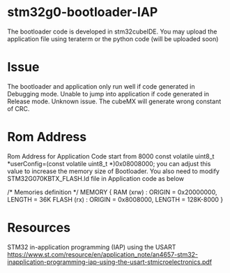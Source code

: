 # stm32g0-bootloader-IAP
The bootloader code is developed in stm32cubeIDE.
You may upload the application file using teraterm or the python code (will be uploaded soon)

# Issue 
The bootloader and application only run well if code generated in Debugging mode. 
Unable to jump into application if code generated in Release mode. Unknown issue.
The cubeMX will generate wrong constant of CRC.

# Rom Address
Rom Address for Application Code start from 8000
const volatile uint8_t *userConfig=(const volatile uint8_t *)0x08008000;
you can adjust this value to increase the memory size of Bootloader.
You also need to modify STM32G070KBTX_FLASH.ld file in Application code as below

/* Memories definition */
MEMORY
{
  RAM    (xrw)    : ORIGIN = 0x20000000,   LENGTH = 36K
  FLASH    (rx)    : ORIGIN = 0x8008000,   LENGTH = 128K-8000
}




# Resources
STM32 in-application programming (IAP) using the USART
https://www.st.com/resource/en/application_note/an4657-stm32-inapplication-programming-iap-using-the-usart-stmicroelectronics.pdf
